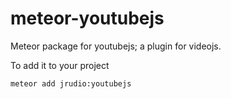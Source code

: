 meteor-youtubejs
================

Meteor package for youtubejs; a plugin for videojs.

To add it to your project

    meteor add jrudio:youtubejs

